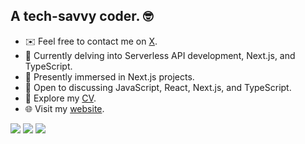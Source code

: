 ## A tech-savvy coder. 🤓

- ✉️ Feel free to contact me on [X](https://x.com/saadfarhan347).
- 🧠 Currently delving into Serverless API development, Next.js, and TypeScript.
- 🔭 Presently immersed in Next.js projects.
- 💬 Open to discussing JavaScript, React, Next.js, and TypeScript.
- 💼 Explore my [CV](https://www.canva.com/design/DAFb3337tIA/nh3rOWE5EiM7U2QB5yQK5A/edit).
- 🌐 Visit my [website](https://saadfarhan.vercel.app).

<a href="https://www.github.com/saadfrhan" target="_blank" rel="noreferrer"><img
src="https://img.shields.io/github/followers/saadfrhan?logo=github&style=for-the-badge&color=0891b2&labelColor=1c1917" /></a>
<a href="https://x.com/saadfarhan347" target="_blank" rel="noreferrer"><img src="https://img.shields.io/twitter/follow/saadfarhan547?logo=x&style=for-the-badge&color=0891b2&labelColor=1c1917"/></a>
![](https://komarev.com/ghpvc/?username=saadfrhan)

